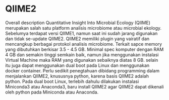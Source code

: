 # QIIME2
Overall description
Quantitative Insight Into Microbial Ecology (QIIME) merupakan salah satu platform analisis microbiome atau microbial ekology. Sebelumya terdapat versi QIIME1, namun saat ini sudah jarang digunakan dan tidak se-update QIIME2. QIIME2 memiliki plugin yang vairatif dan mencangkup berbagai protokol analisis microbiome. Terkait sapce memory yang dibutuhkan berkisar 3.5 - 4.5 GB. Minimal spec komputer dengan RAM 4 GB dan semakin tinggi semkain baik, namun jika menggunakan instalasi Virtual Machine maka RAM yang digunakan sebaiknya diatas 8 GB. selain itu juga dapat menggunakan dual boot pada Linux dan menggunakan docker container. Perlu sedikit penegtahuan dibidang programming dalam menjalankan QIIME2, knususnya python, karena basis QIIME2 adalah python. Pada dual boot Linux, terlebih dahulu dilakukan instalasi Miniconda3 atau Anaconda3, baru install QIIME2 agar QIIME2 dapat dikenali oleh python pada Miniconda atau Anaconda. 